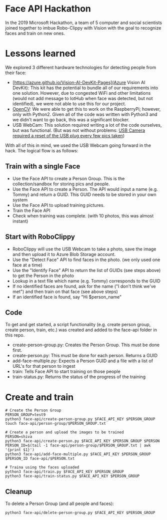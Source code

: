 # Face API Hackathon

In the 2019 Microsoft Hackathon, a team of 5 computer and social scientists joined together to imbue Robo-Clippy with Vision with the goal to recognize faces and train on new ones.

# Lessons learned

We explored 3 different hardware technologies for detecting people from their face:

* [https://azure.github.io/Vision-AI-DevKit-Pages](Azure Vision AI DevKit): This kit has the potential to bundle all of our requirements into one solution.  However, due to congested WiFi and other limitations (would not add message to IotHub when face was detected, but not identified), we were not able to use this for our project.
* [OpenCV](https://opencv.org/):  We were able to get this to work on the RaspberryPi; however, only with Python2.  Given all of the code was written with Python3 and we didn't want to go back, this was a significant blocker.
* USB WebCam: This solution required writing a lot of the code ourselves, but was functional. (But was not without problems:  [USB Camera required a reset of the USB plug every few pics taken](https://www.raspberrypi.org/forums/viewtopic.php?t=86265))

With all of this in mind, we used the USB Webcam going forward in the hack.  The logical flow is as follows:

## Train with a single Face

* Use the Face API to create a Person Group.  This is the collection/sandbox for storing pics and people.
* Use the Face API to create a Person.  The API would input a name (e.g. Tommy) and return a GUID.  This GUID needs to be stored in your own system
* Use the Face API to upload training pictures.
* Train the Face API
* Check when training was complete.  (with 10 photos, this was almost instant)

## Start with RoboClippy

* RoboClippy will use the USB Webcam to take a photo, save the image and then upload it to Azure Blob Storage account.
* Use the "Detect Face" API to find faces in the photo.  (we only used one face at a time)
* Use the "Identify Face" API to return the list of GUIDs (see steps above) to get the Person in the photo
* Lookup in a text file which name (e.g. Tommy) corresponds to the GUID
* If no identified faces are found, ask for the name ("I don't think we've met") and then train on that face (see above steps)
* If an identified face is found, say "Hi $person_name"

## Code

To get and get started, a script functionality (e.g. create person group, create person, train, etc.) was created and added to the face-api folder in this repo.

* create-person-group.py:  Creates the Person Group.  This must be done first.
* create-person.py:  This must be done for each person.  Returns a GUID
* add-face-multiple.py:  Expects a Person GUID and a file with a list of URL's for that person to ingest
* train: Tells Face API to start training on those people
* train-status.py:  Returns the status of the progress of the training

# Create and train
```
# Create the Person Group
PERSON_GROUP=test9
python3 face-api/create-person-group.py $FACE_API_KEY $PERSON_GROUP
touch face-api/person-group/$PERSON_GROUP.txt 

# Create a person and upload the images to be trained
PERSON=shiva
python3 face-api/create-person.py $FACE_API_KEY $PERSON_GROUP $PERSON
PERSON_ID=$(tail -1 face-api/person-group/$PERSON_GROUP.txt | awk '{print $1}')
python3 face-api/add-face-multiple.py $FACE_API_KEY $PERSON_GROUP $PERSON_ID face-api/$PERSON.txt

# Traina using the faces uploaded
python3 face-api/train.py $FACE_API_KEY $PERSON_GROUP
python3 face-api/train-status.py $FACE_API_KEY $PERSON_GROUP
```

## Cleanup

To delete a Person Group (and all people and faces):

```
python3 face-api/delete-person-group.py $FACE_API_KEY $PERSON_GROUP
```
